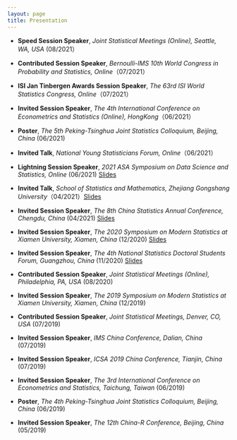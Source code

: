 ```yaml
---
layout: page
title: Presentation
---
```










* **Speed Session Speaker**, _Joint Statistical Meetings (Online), Seattle, WA, USA_ (08/2021）


* **Contributed Session Speaker**, _Bernoulli-IMS 10th World Congress in Probability and Statistics, Online_（07/2021）


* **ISI Jan Tinbergen Awards Session Speaker**, _The 63rd ISI World Statistics Congress, Online_（07/2021）




* **Invited Session Speaker**, _The 4th International Conference on Econometrics and Statistics (Online), HongKong_（06/2021）

* **Poster**, _The 5th Peking-Tsinghua Joint Statistics Colloquium, Beijing, China_ (06/2021)


* **Invited Talk**, _National Young Statisticians Forum, Online_（06/2021）




* **Lightning  Session Speaker**, _2021 ASA Symposium on Data Science and Statistics,
Online_ (06/2021) [Slides](https://www.dropbox.com/s/7otkvu0t9lay3d4/SDSS2021.pdf?dl=0)


* **Invited Talk**, _School of Statistics and Mathematics, Zhejiang Gongshang University_（04/2021）[Slides](https://www.dropbox.com/s/bs6ad5815ssgby6/2021ZGU.pdf?dl=0)


* **Invited Session Speaker**, _The 8th China Statistics Annual Conference,
Chengdu, China_ (04/2021) [Slides](https://www.dropbox.com/s/5y8b9xjrxh02b9n/chengdu2021.pdf?dl=0)




* **Invited Session Speaker**, _The 2020 Symposium on Modern Statistics at Xiamen University,
Xiamen, China_ (12/2020) [Slides](https://www.dropbox.com/s/jg9qtzv76j1pixo/xiamen2020.pdf?dl=0)



* **Invited Session Speaker**,  _The 4th National Statistics Doctoral Students Forum, Guangzhou, China_ (11/2020) [Slides](https://www.dropbox.com/s/fdz6ca4oby7wr5f/fttscb_forum_guangzhou.pdf?dl=0)

* **Contributed Session Speaker**, _Joint Statistical Meetings (Online), Philadelphia, PA, USA_ (08/2020)


* **Invited Session Speaker**, _The 2019 Symposium on Modern Statistics at Xiamen University,
Xiamen, China_ (12/2019)

* **Contributed Session Speaker**, _Joint Statistical Meetings, Denver, CO, USA_ (07/2019)


* **Invited Session Speaker**, _IMS China Conference, Dalian, China_ (07/2019)


* **Invited Session Speaker**, _ICSA  2019 China Conference, Tianjin, China_ (07/2019)


* **Invited Session Speaker**, _The 3rd International Conference on Econometrics and Statistics, 
Taichung, Taiwan_ (06/2019)


* **Poster**, _The 4th Peking-Tsinghua Joint Statistics Colloquium, Beijing, China_ (06/2019)


* **Invited Session Speaker**, _The 12th China-R Conference, Beijing, China_ (05/2019)





